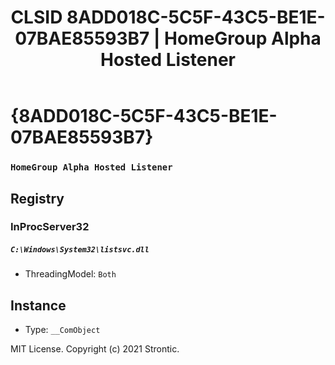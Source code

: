 ﻿---
title: "CLSID 8ADD018C-5C5F-43C5-BE1E-07BAE85593B7 | HomeGroup Alpha Hosted Listener"
excerpt: What is COM-Object CLSID 8ADD018C-5C5F-43C5-BE1E-07BAE85593B7?
---

# {8ADD018C-5C5F-43C5-BE1E-07BAE85593B7}

### `HomeGroup Alpha Hosted Listener`

## Registry


### InProcServer32

##### `C:\Windows\System32\listsvc.dll`
* ThreadingModel: `Both`

## Instance

* Type: `__ComObject`

MIT License. Copyright (c) 2021 Strontic.


